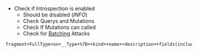 * Check if Introspection is enabled
	* Should be disabled (*INFO*)
	* Check Querys and Mutations
	* Check If Mutations can called 
	* Check for [Batching](https://lab.wallarm.com/graphql-batching-attack/) Attacks

```url
fragment+FullType+on+__Type+%7B++kind++name++description++fields(includeDeprecated%3a+true)+%7B++++name++++description++++args+%7B++++++...InputValue++++%7D++++type+%7B++++++...TypeRef++++%7D++++isDeprecated++++deprecationReason++%7D++inputFields+%7B++++...InputValue++%7D++interfaces+%7B++++...TypeRef++%7D++enumValues(includeDeprecated%3a+true)+%7B++++name++++description++++isDeprecated++++deprecationReason++%7D++possibleTypes+%7B++++...TypeRef++%7D%7Dfragment+InputValue+on+__InputValue+%7B++name++description++type+%7B++++...TypeRef++%7D++defaultValue%7Dfragment+TypeRef+on+__Type+%7B++kind++name++ofType+%7B++++kind++++name++++ofType+%7B++++++kind++++++name++++++ofType+%7B++++++++kind++++++++name++++++++ofType+%7B++++++++++kind++++++++++name++++++++++ofType+%7B++++++++++++kind++++++++++++name++++++++++++ofType+%7B++++++++++++++kind++++++++++++++name++++++++++++++ofType+%7B++++++++++++++++kind++++++++++++++++name++++++++++++++%7D++++++++++++%7D++++++++++%7D++++++++%7D++++++%7D++++%7D++%7D%7Dquery+IntrospectionQuery+%7B++__schema+%7B++++queryType+%7B++++++name++++%7D++++mutationType+%7B++++++name++++%7D++++types+%7B++++++...FullType++++%7D++++directives+%7B++++++name++++++description++++++locations++++++args+%7B++++++++...InputValue++++++%7D++++%7D++%7D%7D
```

